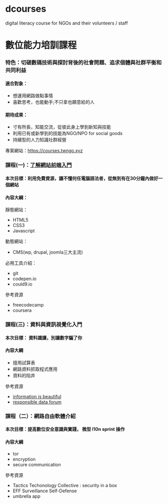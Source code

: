 # dcourses
digital literacy course for NGOs and their volunteers / staff

數位能力培訓課程
==============

### 特色：切磋數碼技術與探討背後的社會問題、追求個體與社群平衡和共同利益

#### 適合對象：
- 想運用網路做點事情
- 喜歡思考，也能動手;不只拿也願意給的人


#### 期待成果：
- 寸有所長，知能交流，從彼此身上學到新知與技能
- 利用已有或新學到的技能為NGO/NPO for social goods
- 持續型的人力知識社群經營

專案網站：https://courses.twngo.xyz

### 課程(一)：[了解網站前端入門](https://courses.twngo.xyz/c001)

#### 本次目標：利用免費資源，讓不懂何任電腦語法者，從無到有在30分鐘內做好一個網站 
#### 內容大綱：
靜態網站：
- HTML5
- CSS3
- Javascript

動態網站：
- CMS(wp, drupal, joomla三大主流) 

必用工具介紹：
- git
- codepen.io
- could9.io

參考資源
- freecodecamp
- coursera 


### 課程(三)：資料與資訊視覺化入門
#### 本次目標： 資料識讀，別讓數字騙了你
#### 內容大綱
- 擅用試算表
- 網路資料抓取程式應用
- 資料的陷井
 
參考資源
- [information is beautiful](http://www.informationisbeautiful.net/)
- [responsible data forum](https://responsibledata.io)


### 課程（二）：網路自由軟體介紹
#### 本次目標：提高數位安全意識與實踐， 微型 l10n sprint 操作
#### 內容大綱
- tor
- encryption
- secure communication

參考資源
- Tactics Techonology Collective : security in a box
- EFF Surveillance Self-Defense 
- umbrella app 



